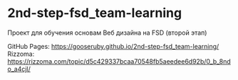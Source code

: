 # 2nd-step-fsd_team-learning
Проект для обучения основам Веб дизайна на FSD (второй этап)

GitHub Pages: https://gooseruby.github.io/2nd-step-fsd_team-learning/
Rizzoma: https://rizzoma.com/topic/d5c429337bcaa70548fb5aeedee6d92b/0_b_8ndo_a4cjl/

